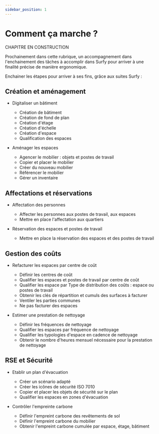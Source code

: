 ```yaml
---
sidebar_position: 1
---
```


# Comment ça marche ?

CHAPITRE EN CONSTRUCTION


Prochainement dans cette rubrique, un accompagnement dans l'enchainement des tâches à accomplir dans Surfy pour arriver à une finalité précise de manière ergonomique.

Enchainer les étapes pour arriver à ses fins, grâce aux suites Surfy :

## Création et aménagement

-   Digitaliser un bâtiment
    -   Création de bâtiment
    -   Création de fond de plan
    -   Création d'étage
    -   Création d'échelle
    -   Création d'espace
    -   Qualification des espaces

-   Aménager les espaces
    -   Agencer le mobilier : objets et postes de travail
    -   Copier et placer le mobilier   
    -   Créer du nouveau mobilier
    -   Référencer le mobilier
    -   Gérer un inventaire

## Affectations et réservations

-   Affectation des personnes
    -   Affecter les personnes aux postes de travail, aux espaces
    -   Mettre en place l'affectation aux quartiers

-   Réservation des espaces et postes de travail
    -   Mettre en place la réservation des espaces et des postes de travail


## Gestion des coûts

-   Refacturer les espaces par centre de coût
    -   Définir les centres de coût
    -   Qualifier les espaces et postes de travail par centre de coût
    -   Qualifier les espace par Type de distribution des coûts : espace ou postes de travail
    -   Obtenir les clés de répartition et cumuls des surfaces à facturer
    -   Ventiler les parties communes
    -   Ne pas facturer des espaces
      

-   Estimer une prestation de nettoyage

    -   Définir les fréquences de nettoyage
    -   Qualifier les espaces par fréquence de nettoyage
    -   Qualifier les typologies d'espace en cadence de nettoyage
    -   Obtenir le nombre d'heures mensuel nécessaire pour la prestation de nettoyage



## RSE et Sécurité

-   Etablir un plan d'évacuation
    -   Créer un scénario adapté
    -   Créer les icônes de sécurité ISO 7010
    -   Copier et placer les objets de sécurité sur le plan
    -   Qualifier les espaces en zones d'évacuation

-   Contrôler l'empreinte carbone
    -   Définir l'empreint carbone des revêtements de sol
    -   Définir l'empreint carbone du mobilier
    -   Obtenir l'empreint carbone cumulée par espace, étage, bâtiment


